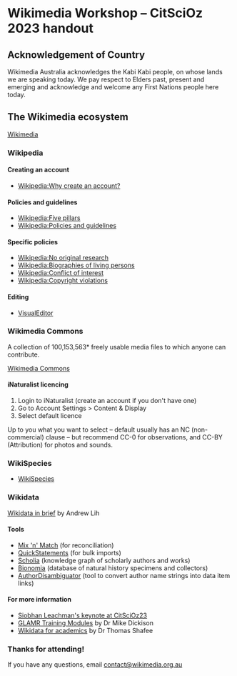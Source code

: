 # Wikimedia Workshop – CitSciOz 2023 handout

## Acknowledgement of Country
Wikimedia Australia acknowledges the Kabi Kabi people, on whose lands we are speaking today. We pay respect to  Elders past, present and emerging and acknowledge and welcome any First Nations people here today.

## The Wikimedia ecosystem
[Wikimedia](https://www.wikimedia.org)

### Wikipedia
#### Creating an account
- [Wikipedia:Why create an account?](https://en.wikipedia.org/wiki/Wikipedia:Why_create_an_account%3F)

#### Policies and guidelines
- [Wikipedia:Five pillars](https://en.wikipedia.org/wiki/Wikipedia:Five_pillars)
- [Wikipedia:Policies and guidelines](https://en.wikipedia.org/wiki/Wikipedia:Policies_and_guidelines)

#### Specific policies
- [Wikipedia:No original research](https://en.wikipedia.org/wiki/Wikipedia:No_original_research)
- [Wikipedia:Biographies of living persons](https://en.wikipedia.org/wiki/Wikipedia:Biographies_of_living_persons)
- [Wikipedia:Conflict of interest](https://en.wikipedia.org/wiki/Wikipedia:Conflict_of_interest)
- [Wikipedia:Copyright violations](https://en.wikipedia.org/wiki/Wikipedia:Copyright_violations)

#### Editing
- [VisualEditor](https://en.wikipedia.org/wiki/Wikipedia:VisualEditor)

### Wikimedia Commons
A collection of 100,153,563* freely usable media files to which anyone can contribute.

[Wikimedia Commons](https://commons.wikimedia.org/wiki/Main_Page)

#### iNaturalist licencing
1. Login to iNaturalist (create an account if you don't have one)
2. Go to Account Settings > Content & Display
3. Select default licence

Up to you what you want to select – default usually has an NC (non-commercial) clause – but recommend CC-0 for observations, and CC-BY (Attribution) for photos and sounds.

### WikiSpecies
- [WikiSpecies](https://species.wikimedia.org/wiki/Main_Page)

### Wikidata
[Wikidata in brief](https://www.wikidata.org/wiki/Wikidata:In_one_page) by Andrew Lih

#### Tools
- [Mix 'n' Match](https://mix-n-match.toolforge.org) (for reconciliation)
- [QuickStatements](https://tools.wmflabs.org/quickstatements/) (for bulk imports)
- [Scholia](https://scholia.toolforge.org) (knowledge graph of scholarly authors and works)
- [Bionomia](https://bionomia.net) (database of natural history specimens and collectors)
- [AuthorDisambiguator](https://author-disambiguator.toolforge.org) (tool to convert author name strings into data item links)

#### For more information
- [Siobhan Leachman's keynote at CitSciOz23](https://citizenscience.org.au/citscioz23/#keynote-speakers)
- [GLAMR Training Modules](https://wikimedia.org.au/wiki/GLAMR_Training) by Dr Mike Dickison
- [Wikidata for academics](https://upload.wikimedia.org/wikipedia/commons/e/e8/Wikidata_for_academics_workshop.pdf) by Dr Thomas Shafee

### Thanks for attending!
If you have any questions, email contact@wikimedia.org.au